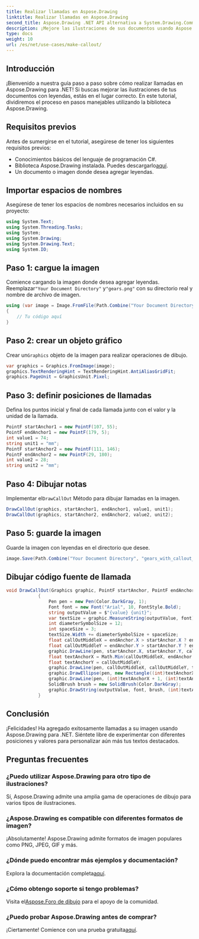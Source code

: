 ```yaml
---
title: Realizar llamadas en Aspose.Drawing
linktitle: Realizar llamadas en Aspose.Drawing
second_title: Aspose.Drawing .NET API alternativa a System.Drawing.Common
description: ¡Mejore las ilustraciones de sus documentos usando Aspose.Drawing para .NET! Aprenda paso a paso cómo agregar leyendas para obtener imágenes más claras e informativas.
type: docs
weight: 10
url: /es/net/use-cases/make-callout/
---
```

## Introducción
¡Bienvenido a nuestra guía paso a paso sobre cómo realizar llamadas en Aspose.Drawing para .NET! Si buscas mejorar las ilustraciones de tus documentos con leyendas, estás en el lugar correcto. En este tutorial, dividiremos el proceso en pasos manejables utilizando la biblioteca Aspose.Drawing.
## Requisitos previos
Antes de sumergirse en el tutorial, asegúrese de tener los siguientes requisitos previos:
- Conocimientos básicos del lenguaje de programación C#.
-  Biblioteca Aspose.Drawing instalada. Puedes descargarlo[aquí](https://releases.aspose.com/drawing/net/).
- Un documento o imagen donde desea agregar leyendas.
## Importar espacios de nombres
Asegúrese de tener los espacios de nombres necesarios incluidos en su proyecto:
```csharp
using System.Text;
using System.Threading.Tasks;
using System;
using System.Drawing;
using System.Drawing.Text;
using System.IO;
```
## Paso 1: cargue la imagen
 Comience cargando la imagen donde desea agregar leyendas. Reemplazar`"Your Document Directory"` y`"gears.png"` con su directorio real y nombre de archivo de imagen.
```csharp
using (var image = Image.FromFile(Path.Combine("Your Document Directory", "gears.png")))
{
    // Tu código aquí
}
```
## Paso 2: crear un objeto gráfico
 Crear un`Graphics` objeto de la imagen para realizar operaciones de dibujo.
```csharp
var graphics = Graphics.FromImage(image);
graphics.TextRenderingHint = TextRenderingHint.AntiAliasGridFit;
graphics.PageUnit = GraphicsUnit.Pixel;
```
## Paso 3: definir posiciones de llamadas
Defina los puntos inicial y final de cada llamada junto con el valor y la unidad de la llamada.
```csharp
PointF startAnchor1 = new PointF(107, 55);
PointF endAnchor1 = new PointF(179, 5);
int value1 = 74;
string unit1 = "mm";
PointF startAnchor2 = new PointF(111, 146);
PointF endAnchor2 = new PointF(29, 180);
int value2 = 28;
string unit2 = "mm";
```
## Paso 4: Dibujar notas
 Implementar el`DrawCallOut` Método para dibujar llamadas en la imagen.
```csharp
DrawCallOut(graphics, startAnchor1, endAnchor1, value1, unit1);
DrawCallOut(graphics, startAnchor2, endAnchor2, value2, unit2);
```
## Paso 5: guarde la imagen
Guarde la imagen con leyendas en el directorio que desee.
```csharp
image.Save(Path.Combine("Your Document Directory", "gears_with_callout_out.png"));
```
## Dibujar código fuente de llamada
```csharp
void DrawCallOut(Graphics graphic, PointF startAnchor, PointF endAnchor, int value, string unit)
            {
                Pen pen = new Pen(Color.DarkGray, 1);
                Font font = new Font("Arial", 10, FontStyle.Bold);
                string outputValue = $"{value} {unit}";
                var textSize = graphic.MeasureString(outputValue, font);
                int diameterSymbolSize = 12;
                int spaceSize = 3;
                textSize.Width += diameterSymbolSize + spaceSize;
                float callOutMiddleX = endAnchor.X > startAnchor.X ? endAnchor.X - textSize.Width : endAnchor.X + textSize.Width;
                float callOutMiddleY = endAnchor.Y > startAnchor.Y ? endAnchor.Y - textSize.Height : endAnchor.Y + textSize.Height;
                graphic.DrawLine(pen, startAnchor.X, startAnchor.Y, callOutMiddleX, callOutMiddleY);
                float textAnchorX = Math.Min(callOutMiddleX, endAnchor.X);
                float textAnchorY = callOutMiddleY;
                graphic.DrawLine(pen, callOutMiddleX, callOutMiddleY, textAnchorX == callOutMiddleX ? textAnchorX + textSize.Width : textAnchorX, callOutMiddleY);
                graphic.DrawEllipse(pen, new Rectangle((int)textAnchorX + spaceSize, (int)(textAnchorY - textSize.Height) + spaceSize, 10, 10));
                graphic.DrawLine(pen, (int)textAnchorX + 1, (int)textAnchorY - 1, (int)textAnchorX + diameterSymbolSize + 2, (int)textAnchorY - diameterSymbolSize - 2);
                SolidBrush brush = new SolidBrush(Color.DarkGray);
                graphic.DrawString(outputValue, font, brush, (int)textAnchorX + diameterSymbolSize + spaceSize, (int)(textAnchorY - textSize.Height));
            }
```
## Conclusión

¡Felicidades! Ha agregado exitosamente llamadas a su imagen usando Aspose.Drawing para .NET. Siéntete libre de experimentar con diferentes posiciones y valores para personalizar aún más tus textos destacados.

## Preguntas frecuentes

### ¿Puedo utilizar Aspose.Drawing para otro tipo de ilustraciones?

Sí, Aspose.Drawing admite una amplia gama de operaciones de dibujo para varios tipos de ilustraciones.

### ¿Aspose.Drawing es compatible con diferentes formatos de imagen?

¡Absolutamente! Aspose.Drawing admite formatos de imagen populares como PNG, JPEG, GIF y más.

### ¿Dónde puedo encontrar más ejemplos y documentación?

 Explora la documentación completa[aquí](https://reference.aspose.com/drawing/net/).

### ¿Cómo obtengo soporte si tengo problemas?

 Visita el[Aspose.Foro de dibujo](https://forum.aspose.com/c/diagram/17) para el apoyo de la comunidad.

### ¿Puedo probar Aspose.Drawing antes de comprar?

 ¡Ciertamente! Comience con una prueba gratuita[aquí](https://releases.aspose.com/).